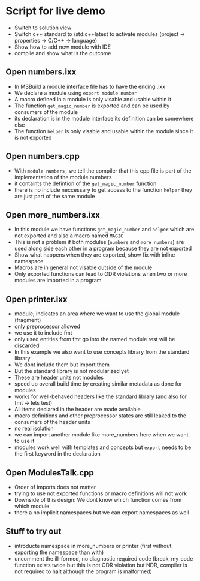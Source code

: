 # Script for live demo

* Switch to solution view
* Switch c++ standard to /std:c++latest to activate modules (project -> properties -> C/C++ -> language)
* Show how to add new module with IDE
* compile and show what is the outcome

## Open numbers.ixx

* In MSBuild a module interface file has to have the ending .ixx
* We declare a module using `export module number`
* A macro defined in a module is only visable and usable within it
* The function `get_magic_number` is exported and can be used by consumers of the module
* its declaration is in the module interface its definition can be somewhere else
* The function `helper` is only visable and usable within the module since it is not exported

## Open numbers.cpp

* With `module numbers;` we tell the compiler that this cpp file is part of the implementation of the module numbers
* it containts the defintion of the `get_magic_number` function
* there is no include neccessary to get access to the function `helper` they are just part of the same module

## Open more_numbers.ixx

* In this module we have functions `get_magic_number` and `helper` which are not exported and also a macro named `MAGIC`
* This is not a problem if both modules (`numbers` and `more_numbers`) are used along side each other in a program because they are not exported
* Show what happens when they are exported, show fix with inline namespace
* Macros are in general not visable outside of the module
* Only exported functions can lead to ODR violations when two or more modules are imported in a program

## Open printer.ixx

* module; indicates an area where we want to use the global module (fragment)
* only preprocessor allowed 
* we use it to include fmt
* only used entities from fmt go into the named module rest will be discarded 
* In this example we also want to use concepts library from the standard library
* We dont include them but import them
* But the standard library is not modularized yet 
* These are header units not modules
* speed up overall build time by creating similar metadata as done for modules
* works for well-behaved headers like the standard library (and also for fmt -> lets test)
* All items declared in the header are made available
* macro definitions and other preprocessor states are still leaked to the consumers of the header units
* no real isolation
* we can import another module like more_numbers here when we want to use it
* modules work well with templates and concepts  but `export` needs to be the first keyword in the declaration

## Open ModulesTalk.cpp

* Order of imports does not matter
* trying to use not exported functions or macro definitions will not work
* Downside of this design: We dont know which function comes from which module
* there a no implicit namespaces but we can export namespaces as well

## Stuff to try out

* introducte namespace in more_numbers or printer (first without exporting the namespace than with)
* uncomment the ill-formed, no diagnostic required code (break_my_code function exists twice but this is not ODR violation but NDR, 
compiler is not required to halt although the program is malformed)